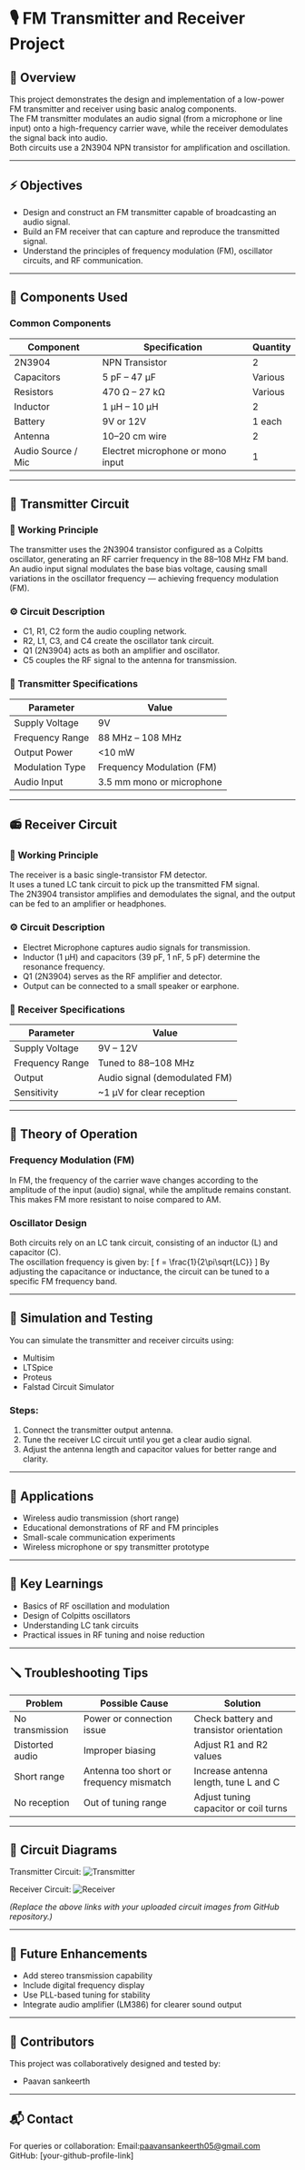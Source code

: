 # 🎙 FM Transmitter and Receiver Project

## 📘 Overview
This project demonstrates the design and implementation of a low-power FM transmitter and receiver using basic analog components.  
The FM transmitter modulates an audio signal (from a microphone or line input) onto a high-frequency carrier wave, while the receiver demodulates the signal back into audio.  
Both circuits use a 2N3904 NPN transistor for amplification and oscillation.

---

## ⚡️ Objectives
- Design and construct an FM transmitter capable of broadcasting an audio signal.
- Build an FM receiver that can capture and reproduce the transmitted signal.
- Understand the principles of frequency modulation (FM), oscillator circuits, and RF communication.

---

## 🧩 Components Used

### Common Components
| Component | Specification | Quantity |
|------------|----------------|-----------|
| 2N3904 | NPN Transistor | 2 |
| Capacitors | 5 pF – 47 µF | Various |
| Resistors | 470 Ω – 27 kΩ | Various |
| Inductor | 1 µH – 10 µH | 2 |
| Battery | 9V or 12V | 1 each |
| Antenna | 10–20 cm wire | 2 |
| Audio Source / Mic | Electret microphone or mono input | 1 |

---

## 📡 Transmitter Circuit

### 🧠 Working Principle
The transmitter uses the 2N3904 transistor configured as a Colpitts oscillator, generating an RF carrier frequency in the 88–108 MHz FM band.  
An audio input signal modulates the base bias voltage, causing small variations in the oscillator frequency — achieving frequency modulation (FM).

### ⚙️ Circuit Description
- C1, R1, C2 form the audio coupling network.
- R2, L1, C3, and C4 create the oscillator tank circuit.
- Q1 (2N3904) acts as both an amplifier and oscillator.
- C5 couples the RF signal to the antenna for transmission.

### 🔧 Transmitter Specifications
| Parameter | Value |
|------------|--------|
| Supply Voltage | 9V |
| Frequency Range | 88 MHz – 108 MHz |
| Output Power | <10 mW |
| Modulation Type | Frequency Modulation (FM) |
| Audio Input | 3.5 mm mono or microphone |

---

## 📻 Receiver Circuit

### 🧠 Working Principle
The receiver is a basic single-transistor FM detector.  
It uses a tuned LC tank circuit to pick up the transmitted FM signal.  
The 2N3904 transistor amplifies and demodulates the signal, and the output can be fed to an amplifier or headphones.

### ⚙️ Circuit Description
- Electret Microphone captures audio signals for transmission.
- Inductor (1 µH) and capacitors (39 pF, 1 nF, 5 pF) determine the resonance frequency.
- Q1 (2N3904) serves as the RF amplifier and detector.
- Output can be connected to a small speaker or earphone.

### 🔧 Receiver Specifications
| Parameter | Value |
|------------|--------|
| Supply Voltage | 9V – 12V |
| Frequency Range | Tuned to 88–108 MHz |
| Output | Audio signal (demodulated FM) |
| Sensitivity | ~1 µV for clear reception |

---

## 🧠 Theory of Operation

### Frequency Modulation (FM)
In FM, the frequency of the carrier wave changes according to the amplitude of the input (audio) signal, while the amplitude remains constant.  
This makes FM more resistant to noise compared to AM.

### Oscillator Design
Both circuits rely on an LC tank circuit, consisting of an inductor (L) and capacitor (C).  
The oscillation frequency is given by:
\[
f = \frac{1}{2\pi\sqrt{LC}}
\]
By adjusting the capacitance or inductance, the circuit can be tuned to a specific FM frequency band.

---

## 🧪 Simulation and Testing
You can simulate the transmitter and receiver circuits using:
- Multisim
- LTSpice
- Proteus
- Falstad Circuit Simulator

### Steps:
1. Connect the transmitter output antenna.
2. Tune the receiver LC circuit until you get a clear audio signal.
3. Adjust the antenna length and capacitor values for better range and clarity.

---

## 🧰 Applications
- Wireless audio transmission (short range)
- Educational demonstrations of RF and FM principles
- Small-scale communication experiments
- Wireless microphone or spy transmitter prototype

---
## 🧠 Key Learnings
- Basics of RF oscillation and modulation
- Design of Colpitts oscillators
- Understanding LC tank circuits
- Practical issues in RF tuning and noise reduction

---

## 🪛 Troubleshooting Tips
| Problem | Possible Cause | Solution |
|----------|----------------|-----------|
| No transmission | Power or connection issue | Check battery and transistor orientation |
| Distorted audio | Improper biasing | Adjust R1 and R2 values |
| Short range | Antenna too short or frequency mismatch | Increase antenna length, tune L and C |
| No reception | Out of tuning range | Adjust tuning capacitor or coil turns |

---

## 📸 Circuit Diagrams
Transmitter Circuit:
![Transmitter](link-to-your-transmitter-image)

Receiver Circuit:
![Receiver](link-to-your-receiver-image)

*(Replace the above links with your uploaded circuit images from GitHub repository.)*

---

## 🧩 Future Enhancements
- Add stereo transmission capability
- Include digital frequency display
- Use PLL-based tuning for stability
- Integrate audio amplifier (LM386) for clearer sound output

---

## 👥 Contributors
This project was collaboratively designed and tested by:
- Paavan sankeerth

---

## 📬 Contact
For queries or collaboration:
Email:paavansankeerth05@gmail.com  
GitHub: [your-github-profile-link]
